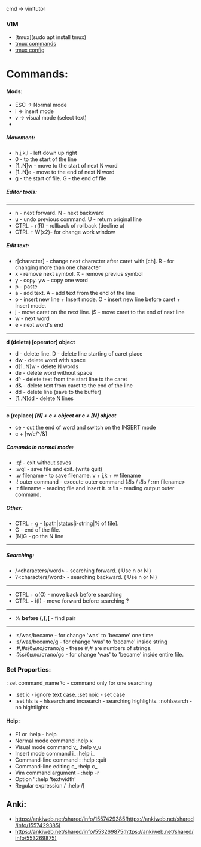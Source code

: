cmd -> vimtutor

### VIM
* [tmux](sudo apt install tmux)
* [tmux commands](https://habr.com/ru/post/327630/)
* [tmux config](https://rtfm.co.ua/linux-menedzher-terminalov-tmux-ustanovka-nastrojka-komandy/)

# Commands:  

#### Mods:
* ESC -> Normal mode
* i -> insert mode
* v -> visual mode (select text)
* 

##### Movement:
* h,j,k,l - left down up right
* 0 - to the start of the line
* [1..N]w - move to the start of next N word
* [1..N]e - move to the end of next N word
* g - the start of file. G - the end of file

##### Editor tools:

---
* n - next forward. N - next backward
* u - undo previous command. U - return original line
* CTRL + r(R) - rollback of rollback (decline u)
* CTRL + W(x2)- for change work window

##### Edit text:
* r[character] - change next character after caret with [ch]. R - for changing more than one character
* x - remove next symbol. X - remove previus symbol
* y - copy. yw - copy one word
* p - paste
* a - add text. A - add text from the end of the line
* o - insert new line + Insert mode. O - insert new line before caret + Insert mode.
* j - move caret on the next line. j$ - move caret to the end of next line
* w - next word
* e - next word's end
---
**d (delete) [operator] object**
* d - delete line. D - delete line starting of caret place
* dw - delete word with space
* d[1..N]w - delete N words
* de - delete word without space
* d^ - delete text from the start line to the caret
* d& - delete text from caret to the end of the line 
* dd - delete line (save to the buffer)
* [1..N]dd - delete N lines
---
**c (replace) *[N] + c + object* or *c + [N] object***
* ce - cut the end of word and switch on the INSERT mode
* c + [w/e/^/&]

##### Comands in normal mode:
* :q! - exit without saves
* :wq! - save file and exit. (write quit)
* :w filename - to save filename. v + j,k + w filename
* :! outer command - execute outer command (:!ls / :!ls / :rm filename>
* :r filename - reading file and insert it. :r !ls - reading output outer command.

##### Other:
* CTRL + g - [path|status|i-string|% of file].
* G - end of the file.
* [N]G - go the N line
 ---
 
##### Searching:
* /<characters/word> - searching forward. ( Use n or N )
* ?<characters/word> - searching backward. ( Use n or N )
---
* CTRL + o(O) - move back before searching
* CTRL + i(I) - move forward before searching ?
---
* % **before (,{,[** - find pair
---
* :s/was/became - for change 'was' to 'became' one time
* :s/was/became/g - for change 'was' to 'became' inside string
* :#,#s/было/стало/g - these #,# are numbers of strings.
* :%s/было/стало/gc - for change 'was' to 'became' inside entire file.
 
### Set Proporties:
: set command_name \c - command only for one searching
* :set ic - ignore text case. :set noic - set case
* :set hls is - hlsearch and incsearch - searching highlights. :nohlsearch - no hightlights
 
#### Help:
* F1 or :help - help
* Normal mode command                  :help x
* Visual mode command         v_       :help v_u
* Insert mode command         i_       :help i_<Esc>
* Command-line command        :        :help :quit
* Command-line editing        c_       :help c_<Del>
* Vim command argument        -        :help -r
* Option                      '        :help 'textwidth'
* Regular expression          /        :help /[
 
## Anki:
 * https://ankiweb.net/shared/info/1557429385(https://ankiweb.net/shared/info/1557429385)
 * https://ankiweb.net/shared/info/553269875(https://ankiweb.net/shared/info/553269875)
